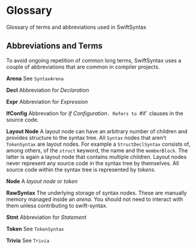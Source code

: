 # Glossary

Glossary of terms and abbreviations used in SwiftSyntax

## Abbreviations and Terms

To avoid ongoing repetition of common long terms, SwiftSyntax uses a couple of abbreviations that are common in compiler projects.


**Arena** See ``SyntaxArena``

**Decl** Abbreviation for *Declaration*

**Expr** Abbreviation for *Expression*

**IfConfig** Abbrevation for *If Configuration*`. Refers to `#if` clauses in the source code.

**Layout Node** A layout node can have an arbitrary number of children and provides structure to the syntax tree. All ``Syntax`` nodes that aren’t ``TokenSyntax`` are layout nodes. For example a ``StructDeclSyntax`` consists of, among others, of the `struct` keyword, the name and the `memberBlock`. The latter is again a layout node that contains multiple children. Layout nodes never represent any source code in the syntax tree by themselves. All source code within the syntax tree is represented by *tokens*.

**Node** A *layout node* or *token*

**RawSyntax** The underlying storage of syntax nodes. These are manually memory managed inside an *arena*. You should not need to interact with them unless contributing to swift-syntax.

**Stmt** Abbreviation for *Statement*

**Token** See ``TokenSyntax``

**Trivia** See ``Trivia``

<!-- IMPORTANT: Please keep the list above alphabetically ordered instead of adding new entries at the bottom -->
